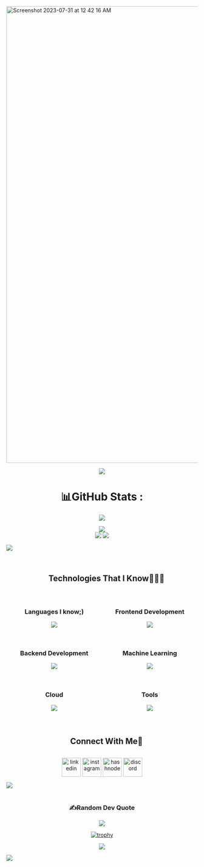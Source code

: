<img width="1200" alt="Screenshot 2023-07-31 at 12 42 16 AM" src="https://github.com/karthik2603-theBrogrammer/karthik2603-theBrogrammer/assets/103726023/164cb4e1-a342-4898-bc26-4e8d48546681">



<p align="center">
  <a href="https://github.com/DenverCoder1/readme-typing-svg"><img src="https://readme-typing-svg.herokuapp.com?font=Time+New+Roman&color=white&size=33&center=true&vCenter=true&width=600&height=100&lines=Problem+Solving+Enthusiast....;++;Self-taught+Programmer,;Knowledge+Hungry,;Keen+Learner/Researcher,;Tech+Geek..<3"></a>
</p>

<center>

# 📊GitHub Stats :
![](http://github-profile-summary-cards.vercel.app/api/cards/profile-details?username=karthik2603-theBrogrammer&theme=solarized_dark)<br/>


![](https://github-readme-streak-stats.herokuapp.com/?user=karthik2603-theBrogrammer&theme=solarized-dark&hide_border=true)<br/>
![](http://github-profile-summary-cards.vercel.app/api/cards/stats?username=karthik2603-theBrogrammer&theme=solarized_dark)
![](http://github-profile-summary-cards.vercel.app/api/cards/productive-time?username=karthik2603-theBrogrammer&theme=solarized_dark&utcOffset=8)
</center>

<img src="https://user-images.githubusercontent.com/73097560/115834477-dbab4500-a447-11eb-908a-139a6edaec5c.gif"><br><br>
<!--h1 without bottom border-->
<div id="user-content-toc">
  <ul align="center">
    <summary><h2 style="display: inline-block">Technologies That I Know👨🏻‍💻</h2></summary>
  </ul>
</div>
<!--tech stack icons-->
<center>
<div style="display: flex; flex-wrap: wrap; justify-content: center; align-items:center">
  <div style="flex: 1; max-width: 300px; margin: 10px;">
    <h3 style="text-align: center;">Languages I know;)</h3>
    <p align="center">
      <a href="https://skillicons.dev">
        <img src="https://skillicons.dev/icons?i=c,cpp,python,js,ts,solidity&perline=6" />
      </a>
    </p>
  </div>
  <div style="flex: 1; max-width: 300px; margin: 10px;">
    <h3 style="text-align: center;display: flex; flex-wrap: wrap; justify-content: center; align-items:center">Frontend Development</h3>
    <p align="center">
      <a href="https://skillicons.dev">
        <img src="https://skillicons.dev/icons?i=nextjs,react,bootstrap,svelte,css,sass,figma,html,materialui,redux,tailwind,chakraui,shadcn&perline=6" />
      </a>
    </p>
  </div>
</div>
</center>

<div style="display: flex; flex-wrap: wrap; justify-content: center;">
  <div style="flex: 1; max-width: 300px; margin: 10px;">
    <h3 style="text-align: center;">Backend Development</h3>
    <p align="center">
      <a href="https://skillicons.dev">
        <img src="https://skillicons.dev/icons?i=nodejs,flask,django,express,firebase,mongodb,mysql,sqlite,postgresql,redis&perline=6" />
      </a>
    </p>
  </div>
  <div style="flex: 1; max-width: 300px; margin: 10px;">
    <h3 style="text-align: center;">Machine Learning</h3>
    <p align="center">
      <a href="https://skillicons.dev">
        <img src="https://skillicons.dev/icons?i=pytorch,fastapi,wasm&perline=6" />
      </a>
    </p>
    
  </div>
</div>

<div style="display: flex; flex-wrap: wrap; justify-content: center;">
  <div style="flex: 1; max-width: 300px; margin: 10px;">
    <h3 style="text-align: center;">Cloud</h3>
    <p align="center">
      <a href="https://skillicons.dev">
        <img src="https://skillicons.dev/icons?i=gcp,azure&perline=6" />
      </a>
    </p>
  </div>
  
  <div style="flex: 1; max-width: 300px; margin: 10px;">
    <h3 style="text-align: center;">Tools</h3>
    <p align="center">
      <a href="https://skillicons.dev">
        <img src="https://skillicons.dev/icons?i=vercel,postman,vscode,git,github,figma,latex,gitlab&perline=6" />
      </a>
    </p>
    
  </div>
</div>

<!-- Connect with me -->
<!--h2 without bottom border-->
<div id="user-content-toc">
  <ul align="center">
    <summary><h2 style="display: inline-block">Connect With Me🤝</h2></summary>
  </ul>
</div>

<!--icons and links-->

<p align="center">
<a href="https://www.linkedin.com/in/karthik-namboori-145238216/" target="blank"><img align="center" src="https://user-images.githubusercontent.com/88904952/234979284-68c11d7f-1acc-4f0c-ac78-044e1037d7b0.png" alt="linkedin" height="50" width="50" /></a>
<a href="" target="blank"></a> 
<a href="https://www.instagram.com/" target="blank"><img align="center" src="https://user-images.githubusercontent.com/88904952/234981169-2dd1e58f-4b7e-468c-8213-034ba62156c3.png" alt="instagram" height="50" width="50" /></a>
<a href="https://karthiknamboori.netlify.app/" target="blank"><img align="center" src="https://user-images.githubusercontent.com/88904952/234982196-562aea17-5532-4550-8c08-1c7cb994a541.png" alt="hashnode" height="50" width="50" /></a>
<a href="https://discord.gg" target="blank"><img align="center" src="https://user-images.githubusercontent.com/88904952/234982627-019fd336-6248-453c-9b05-97c13fd1d207.png" alt="discord" height="50" width="50" /></a>
</p>
<img src="https://user-images.githubusercontent.com/73097560/115834477-dbab4500-a447-11eb-908a-139a6edaec5c.gif"><br><br>

<center>


### ✍️Random Dev Quote
![](https://quotes-github-readme.vercel.app/api?type=vetical&theme=dark)

[![trophy](https://github-profile-trophy.vercel.app/?username=karthik2603-theBrogrammer)](https://github.com/ryo-ma/github-profile-trophy)

[![](https://visitcount.itsvg.in/api?id=karthik2603-theBrogrammer&icon=8&color=9)](https://visitcount.itsvg.in)

</center>
<img src="https://user-images.githubusercontent.com/73097560/115834477-dbab4500-a447-11eb-908a-139a6edaec5c.gif"><br><br>

